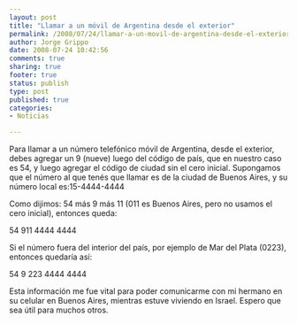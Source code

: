 ```yaml
--- 
layout: post
title: "Llamar a un móvil de Argentina desde el exterior"
permalink: /2008/07/24/llamar-a-un-movil-de-argentina-desde-el-exterior/index.html
author: Jorge Grippo
date: 2008-07-24 10:42:56
comments: true
sharing: true
footer: true
status: publish
type: post
published: true
categories: 
- Noticias

---
```

<!-- 288 -->
<div>
<div dir="ltr">Para llamar a un número telefónico móvil de Argentina, desde el exterior, debes agregar un 9 (nueve) luego del código de país, que en nuestro caso es 54, y luego agregar el código de ciudad sin el cero inicial. Supongamos que el número al que tenés que llamar es de la ciudad de Buenos Aires, y su número local es:15-4444-4444

Como dijimos: 54 más 9 más 11 (011 es Buenos Aires, pero no usamos el cero inicial), entonces queda:

54 911 4444 4444

Si el número fuera del interior del país, por ejemplo de Mar del Plata (0223), entonces quedaría así:

54 9 223 4444 4444

Esta información me fue vital para poder comunicarme con mi hermano en su celular en Buenos Aires, mientras estuve viviendo en Israel. Espero que sea útil para muchos otros.

</div>
</div>

